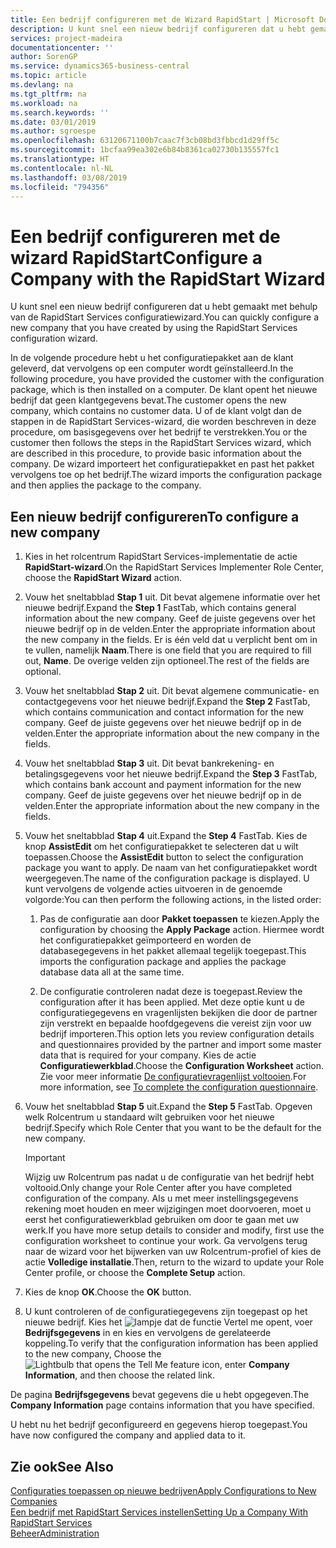 ```yaml
---
title: Een bedrijf configureren met de Wizard RapidStart | Microsoft Docs
description: U kunt snel een nieuw bedrijf configureren dat u hebt gemaakt met behulp van de RapidStart Services configuratiewizard.
services: project-madeira
documentationcenter: ''
author: SorenGP
ms.service: dynamics365-business-central
ms.topic: article
ms.devlang: na
ms.tgt_pltfrm: na
ms.workload: na
ms.search.keywords: ''
ms.date: 03/01/2019
ms.author: sgroespe
ms.openlocfilehash: 63120671100b7caac7f3cb08bd3fbbcd1d29ff5c
ms.sourcegitcommit: 1bcfaa99ea302e6b84b8361ca02730b135557fc1
ms.translationtype: HT
ms.contentlocale: nl-NL
ms.lasthandoff: 03/08/2019
ms.locfileid: "794356"
---
```

# <a name="configure-a-company-with-the-rapidstart-wizard"></a><span data-ttu-id="e9262-103">Een bedrijf configureren met de wizard RapidStart</span><span class="sxs-lookup"><span data-stu-id="e9262-103">Configure a Company with the RapidStart Wizard</span></span>
<span data-ttu-id="e9262-104">U kunt snel een nieuw bedrijf configureren dat u hebt gemaakt met behulp van de RapidStart Services configuratiewizard.</span><span class="sxs-lookup"><span data-stu-id="e9262-104">You can quickly configure a new company that you have created by using the RapidStart Services configuration wizard.</span></span>

<span data-ttu-id="e9262-105">In de volgende procedure hebt u het configuratiepakket aan de klant geleverd, dat vervolgens op een computer wordt geïnstalleerd.</span><span class="sxs-lookup"><span data-stu-id="e9262-105">In the following procedure, you have provided the customer with the configuration package, which is then installed on a computer.</span></span> <span data-ttu-id="e9262-106">De klant opent het nieuwe bedrijf dat geen klantgegevens bevat.</span><span class="sxs-lookup"><span data-stu-id="e9262-106">The customer opens the new company, which contains no customer data.</span></span> <span data-ttu-id="e9262-107">U of de klant volgt dan de stappen in de RapidStart Services-wizard, die worden beschreven in deze procedure, om basisgegevens over het bedrijf te verstrekken.</span><span class="sxs-lookup"><span data-stu-id="e9262-107">You or the customer then follows the steps in the RapidStart Services wizard, which are described in this procedure, to provide basic information about the company.</span></span> <span data-ttu-id="e9262-108">De wizard importeert het configuratiepakket en past het pakket vervolgens toe op het bedrijf.</span><span class="sxs-lookup"><span data-stu-id="e9262-108">The wizard imports the configuration package and then applies the package to the company.</span></span>  

## <a name="to-configure-a-new-company"></a><span data-ttu-id="e9262-109">Een nieuw bedrijf configureren</span><span class="sxs-lookup"><span data-stu-id="e9262-109">To configure a new company</span></span>  
1. <span data-ttu-id="e9262-110">Kies in het rolcentrum RapidStart Services-implementatie de actie **RapidStart-wizard**.</span><span class="sxs-lookup"><span data-stu-id="e9262-110">On the RapidStart Services Implementer Role Center, choose the **RapidStart Wizard** action.</span></span>  
2. <span data-ttu-id="e9262-111">Vouw het sneltabblad **Stap 1** uit. Dit bevat algemene informatie over het nieuwe bedrijf.</span><span class="sxs-lookup"><span data-stu-id="e9262-111">Expand the **Step 1** FastTab, which contains general information about the new company.</span></span> <span data-ttu-id="e9262-112">Geef de juiste gegevens over het nieuwe bedrijf op in de velden.</span><span class="sxs-lookup"><span data-stu-id="e9262-112">Enter the appropriate information about the new company in the fields.</span></span> <span data-ttu-id="e9262-113">Er is één veld dat u verplicht bent om in te vullen, namelijk **Naam**.</span><span class="sxs-lookup"><span data-stu-id="e9262-113">There is one field that you are required to fill out, **Name**.</span></span> <span data-ttu-id="e9262-114">De overige velden zijn optioneel.</span><span class="sxs-lookup"><span data-stu-id="e9262-114">The rest of the fields are optional.</span></span>  
3. <span data-ttu-id="e9262-115">Vouw het sneltabblad **Stap 2** uit. Dit bevat algemene communicatie- en contactgegevens voor het nieuwe bedrijf.</span><span class="sxs-lookup"><span data-stu-id="e9262-115">Expand the **Step 2** FastTab, which contains communication and contact information for the new company.</span></span> <span data-ttu-id="e9262-116">Geef de juiste gegevens over het nieuwe bedrijf op in de velden.</span><span class="sxs-lookup"><span data-stu-id="e9262-116">Enter the appropriate information about the new company in the fields.</span></span>
4. <span data-ttu-id="e9262-117">Vouw het sneltabblad **Stap 3** uit. Dit bevat bankrekening- en betalingsgegevens voor het nieuwe bedrijf.</span><span class="sxs-lookup"><span data-stu-id="e9262-117">Expand the **Step 3** FastTab, which contains bank account and payment information for the new company.</span></span> <span data-ttu-id="e9262-118">Geef de juiste gegevens over het nieuwe bedrijf op in de velden.</span><span class="sxs-lookup"><span data-stu-id="e9262-118">Enter the appropriate information about the new company in the fields.</span></span>  
5. <span data-ttu-id="e9262-119">Vouw het sneltabblad **Stap 4** uit.</span><span class="sxs-lookup"><span data-stu-id="e9262-119">Expand the **Step 4** FastTab.</span></span> <span data-ttu-id="e9262-120">Kies de knop **AssistEdit** om het configuratiepakket te selecteren dat u wilt toepassen.</span><span class="sxs-lookup"><span data-stu-id="e9262-120">Choose the **AssistEdit** button to select the configuration package you want to apply.</span></span> <span data-ttu-id="e9262-121">De naam van het configuratiepakket wordt weergegeven.</span><span class="sxs-lookup"><span data-stu-id="e9262-121">The name of the configuration package is displayed.</span></span> <span data-ttu-id="e9262-122">U kunt vervolgens de volgende acties uitvoeren in de genoemde volgorde:</span><span class="sxs-lookup"><span data-stu-id="e9262-122">You can then perform the following actions, in the listed order:</span></span>  

    1. <span data-ttu-id="e9262-123">Pas de configuratie aan door **Pakket toepassen** te kiezen.</span><span class="sxs-lookup"><span data-stu-id="e9262-123">Apply the configuration by choosing the **Apply Package** action.</span></span> <span data-ttu-id="e9262-124">Hiermee wordt het configuratiepakket geïmporteerd en worden de databasegegevens in het pakket allemaal tegelijk toegepast.</span><span class="sxs-lookup"><span data-stu-id="e9262-124">This imports the configuration package and applies the package database data all at the same time.</span></span>  

    2. <span data-ttu-id="e9262-125">De configuratie controleren nadat deze is toegepast.</span><span class="sxs-lookup"><span data-stu-id="e9262-125">Review the configuration after it has been applied.</span></span> <span data-ttu-id="e9262-126">Met deze optie kunt u de configuratiegegevens en vragenlijsten bekijken die door de partner zijn verstrekt en bepaalde hoofdgegevens die vereist zijn voor uw bedrijf importeren.</span><span class="sxs-lookup"><span data-stu-id="e9262-126">This option lets you review configuration details and questionnaires provided by the partner and import some master data that is required for your company.</span></span> <span data-ttu-id="e9262-127">Kies de actie **Configuratiewerkblad**.</span><span class="sxs-lookup"><span data-stu-id="e9262-127">Choose the **Configuration Worksheet** action.</span></span> <span data-ttu-id="e9262-128">Zie voor meer informatie [De configuratievragenlijst voltooien](admin-gather-customer-setup-values.md#to-complete-the-configuration-questionnaire).</span><span class="sxs-lookup"><span data-stu-id="e9262-128">For more information, see [To complete the configuration questionnaire](admin-gather-customer-setup-values.md#to-complete-the-configuration-questionnaire).</span></span>  

6. <span data-ttu-id="e9262-129">Vouw het sneltabblad **Stap 5** uit.</span><span class="sxs-lookup"><span data-stu-id="e9262-129">Expand the **Step 5** FastTab.</span></span> <span data-ttu-id="e9262-130">Opgeven welk Rolcentrum u standaard wilt gebruiken voor het nieuwe bedrijf.</span><span class="sxs-lookup"><span data-stu-id="e9262-130">Specify which Role Center that you want to be the default for the new company.</span></span>  

    > [!IMPORTANT]  
    >  <span data-ttu-id="e9262-131">Wijzig uw Rolcentrum pas nadat u de configuratie van het bedrijf hebt voltooid.</span><span class="sxs-lookup"><span data-stu-id="e9262-131">Only change your Role Center after you have completed configuration of the company.</span></span> <span data-ttu-id="e9262-132">Als u met meer instellingsgegevens rekening moet houden en meer wijzigingen moet doorvoeren, moet u eerst het configuratiewerkblad gebruiken om door te gaan met uw werk.</span><span class="sxs-lookup"><span data-stu-id="e9262-132">If you have more setup details to consider and modify, first use the configuration worksheet to continue your work.</span></span> <span data-ttu-id="e9262-133">Ga vervolgens terug naar de wizard voor het bijwerken van uw Rolcentrum-profiel of kies de actie **Volledige installatie**.</span><span class="sxs-lookup"><span data-stu-id="e9262-133">Then, return to the wizard to update your Role Center profile, or choose the **Complete Setup** action.</span></span>

7. <span data-ttu-id="e9262-134">Kies de knop **OK**.</span><span class="sxs-lookup"><span data-stu-id="e9262-134">Choose the **OK** button.</span></span>  
8. <span data-ttu-id="e9262-135">U kunt controleren of de configuratiegegevens zijn toegepast op het nieuwe bedrijf. Kies het ![lampje dat de functie Vertel me opent](media/ui-search/search_small.png "pictogram Vertel me wat u wilt doen"), voer **Bedrijfsgegevens** in en kies en vervolgens de gerelateerde koppeling.</span><span class="sxs-lookup"><span data-stu-id="e9262-135">To verify that the configuration information has been applied to the new company, Choose the ![Lightbulb that opens the Tell Me feature](media/ui-search/search_small.png "Tell me what you want to do") icon, enter **Company Information**, and then choose the related link.</span></span>

<span data-ttu-id="e9262-136">De pagina **Bedrijfsgegevens** bevat gegevens die u hebt opgegeven.</span><span class="sxs-lookup"><span data-stu-id="e9262-136">The **Company Information** page contains information that you have specified.</span></span>   

<span data-ttu-id="e9262-137">U hebt nu het bedrijf geconfigureerd en gegevens hierop toegepast.</span><span class="sxs-lookup"><span data-stu-id="e9262-137">You have now configured the company and applied data to it.</span></span>  

## <a name="see-also"></a><span data-ttu-id="e9262-138">Zie ook</span><span class="sxs-lookup"><span data-stu-id="e9262-138">See Also</span></span>  
[<span data-ttu-id="e9262-139">Configuraties toepassen op nieuwe bedrijven</span><span class="sxs-lookup"><span data-stu-id="e9262-139">Apply Configurations to New Companies</span></span>](admin-apply-configuration-to-new-companies.md)  
[<span data-ttu-id="e9262-140">Een bedrijf met RapidStart Services instellen</span><span class="sxs-lookup"><span data-stu-id="e9262-140">Setting Up a Company With RapidStart Services</span></span>](admin-set-up-a-company-with-rapidstart.md)  
[<span data-ttu-id="e9262-141">Beheer</span><span class="sxs-lookup"><span data-stu-id="e9262-141">Administration</span></span>](admin-setup-and-administration.md)
